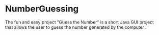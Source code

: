 # NumberGuessing
The fun and easy project "Guess the Number" is a short Java GUI project that allows the user to guess the number generated by the computer .

